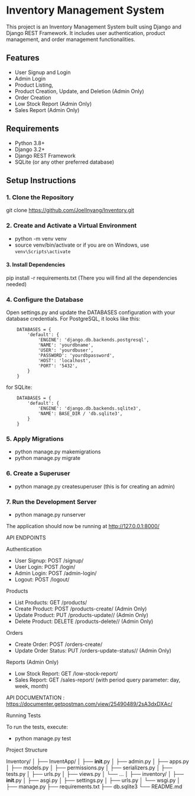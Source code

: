 # Inventory Management System

This project is an Inventory Management System built using Django and Django REST Framework. It includes user authentication, product management, and order management functionalities.

## Features

- User Signup and Login
- Admin Login
- Product Listing, 
- Product Creation, Update, and Deletion (Admin Only)
- Order Creation
- Low Stock Report (Admin Only)
- Sales Report (Admin Only)

## Requirements

- Python 3.8+
- Django 3.2+
- Django REST Framework
- SQLite (or any other preferred database)

## Setup Instructions

### 1. Clone the Repository


git clone https://github.com/JoelInyang/Inventory.git

### 2. Create and Activate a Virtual Environment

- python -m venv venv
- source venv/bin/activate or if you are on Windows, use `venv\Scripts\activate`


#### 3. Install Dependencies

pip install -r requirements.txt (There you will find all the dependencies needed)


### 4. Configure the Database
Open settings.py and update the DATABASES configuration with your database credentials. For PostgreSQL, it looks like this:

        DATABASES = {
            'default': {
                'ENGINE': 'django.db.backends.postgresql',
                'NAME': 'yourdbname',
                'USER': 'yourdbuser',
                'PASSWORD': 'yourdbpassword',
                'HOST': 'localhost',
                'PORT': '5432',
            }
        }

for SQLite:


        DATABASES = {
            'default': {
                'ENGINE': 'django.db.backends.sqlite3',
                'NAME': BASE_DIR / 'db.sqlite3',
            }
        }

### 5. Apply Migrations

- python manage.py makemigrations
- python manage.py migrate

### 6. Create a Superuser

- python manage.py createsuperuser (this is for creating an admin)


### 7. Run the Development Server

- python manage.py runserver

The application should now be running at http://127.0.0.1:8000/



API ENDPOINTS

Authentication
- User Signup: POST /signup/
- User Login: POST /login/
- Admin Login: POST /admin-login/
- Logout: POST /logout/

Products
- List Products: GET /products/
- Create Product: POST /products-create/ (Admin Only)
- Update Product: PUT /products-update/<id>/ (Admin Only)
- Delete Product: DELETE /products-delete/<id>/ (Admin Only)

Orders
- Create Order: POST /orders-create/
- Update Order Status: PUT /orders-update-status/<id>/ (Admin Only)

Reports (Admin Only)
- Low Stock Report: GET /low-stock-report/
- Sales Report: GET /sales-report/ (with period query parameter: day, week, month)


API DOCUMENTATION : https://documenter.getpostman.com/view/25490489/2sA3dxDXAc/ 


Running Tests

To run the tests, execute:
- python manage.py test


Project Structure

Inventory/
│
├── InventApp/
│   ├── __init__.py
│   ├── admin.py
│   ├── apps.py
│   ├── models.py
│   ├── permissions.py
│   ├── serializers.py
│   ├── tests.py
│   ├── urls.py
│   ├── views.py
│   └── ...
│
├── inventory/
│   ├── __init__.py
│   ├── asgi.py
│   ├── settings.py
│   ├── urls.py
│   └── wsgi.py
│
├── manage.py
├── requirements.txt
├── db.sqlite3
└── README.md

